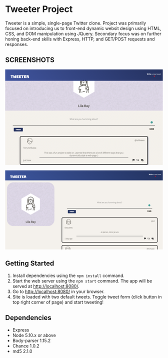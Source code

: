 # Tweeter Project

Tweeter is a simple, single-page Twitter clone.  Project was primarily focused on introducing us to front-end dynamic websit design using HTML, CSS, and DOM manipulation using JQuery.  Secondary focus was on further honing back-end skills with Express, HTTP, and GET/POST requests and responses.


## SCREENSHOTS

![Tweeter - tablet design](https://github.com/vktr-r2/tweeter/blob/master/docs/tablet-view.png?raw=true)

![Tweeter - desktop design](https://github.com/vktr-r2/tweeter/blob/master/docs/desktop-view.png)


## Getting Started

1. Install dependencies using the `npm install` command.
2. Start the web server using the `npm start` command. The app will be served at <http://localhost:8080/>.
3. Go to <http://localhost:8080/> in your browser.
4. Site is loaded with two default tweets.  Toggle tweet form (click button in top right corner of page) and start tweeting!

## Dependencies

- Express
- Node 5.10.x or above
- Body-parser 1.15.2
- Chance 1.0.2
- md5 2.1.0
